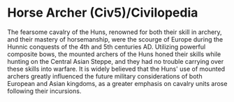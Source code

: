# Horse Archer (Civ5)/Civilopedia

The fearsome cavalry of the Huns, renowned for both their skill in archery, and their mastery of horsemanship, were the scourge of Europe during the Hunnic conquests of the 4th and 5th centuries AD. Utilizing powerful composite bows, the mounted archers of the Huns honed their skills while hunting on the Central Asian Steppe, and they had no trouble carrying over these skills into warfare. It is widely believed that the Huns' use of mounted archers greatly influenced the future military considerations of both European and Asian kingdoms, as a greater emphasis on cavalry units arose following their incursions.